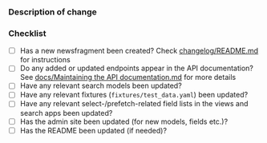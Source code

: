 ### Description of change



### Checklist

* [ ] Has a new newsfragment been created? Check [changelog/README.md](https://github.com/uktrade/data-hub-leeloo/blob/master/changelog/README.md) for instructions
* [ ] Do any added or updated endpoints appear in the API documentation? See [docs/Maintaining the API documentation.md](https://github.com/uktrade/data-hub-leeloo/blob/develop/docs/Maintaining&#32;the&#32;API&#32;documentation.md) for more details
* [ ] Have any relevant search models been updated?
* [ ] Have any relevant fixtures (`fixtures/test_data.yaml`) been updated?
* [ ] Have any relevant select-/prefetch-related field lists in the views and search apps been updated?
* [ ] Has the admin site been updated (for new models, fields etc.)?
* [ ] Has the README been updated (if needed)?
